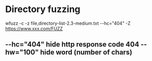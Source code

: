 Directory fuzzing
===
wfuzz -c -z file,directory-list-2.3-medium.txt --hc="404" -Z https://www.xxx.com/FUZZ

--hc="404" hide http response code 404
--hw="100" hide word (number of chars)
---